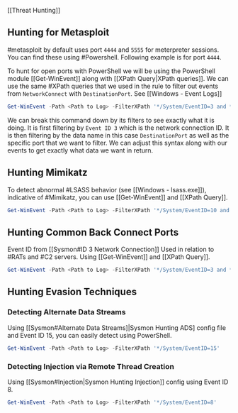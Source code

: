[[Threat Hunting]]
## Hunting for Metasploit 
#metasploit  by default uses port `4444` and `5555` for meterpreter sessions. You can find these using #Powershell. 
Following example is for port `4444`. 

To hunt for open ports with PowerShell we will be using the PowerShell module [[Get-WinEvent]] along with [[XPath Query|XPath queries]]. We can use the same #XPath queries that we used in the rule to filter out events from `NetworkConnect` with `DestinationPort`. See [[Windows - Event Logs]]
```powershell
Get-WinEvent -Path <Path to Log> -FilterXPath '*/System/EventID=3 and */EventData/Data[@Name="DestinationPort"] and */EventData/Data=4444'
```

We can break this command down by its filters to see exactly what it is doing. It is first filtering by `Event ID 3` which is the network connection ID. It is then filtering by the data name in this case `DestinationPort` as well as the specific port that we want to filter. We can adjust this syntax along with our events to get exactly what data we want in return.

## Hunting Mimikatz
To detect abnormal #LSASS behavior (see [[Windows - lsass.exe]]), indicative of #Mimikatz, you can use [[Get-WinEvent]] and [[XPath Query]]. 
```powershell
Get-WinEvent -Path <Path to Log> -FilterXPath '*/System/EventID=10 and */EventData/Data[@Name="TargetImage"] and */EventData/Data="C:\Windows\system32\lsass.exe"'
```

## Hunting Common Back Connect Ports
Event ID from [[Sysmon#ID 3 Network Connection]]
Used in relation to #RATs and #C2 servers. Using  [[Get-WinEvent]] and [[XPath Query]]. 
```powershell
Get-WinEvent -Path <Path to Log> -FilterXPath '*/System/EventID=3 and */EventData/Data[@Name="DestinationPort"] and */EventData/Data=<Port>'`
```


## Hunting Evasion Techniques

### Detecting Alternate Data Streams
Using [[Sysmon#Alternate Data Streams]|Sysmon Hunting ADS] config file and Event ID 15, you can easily detect using PowerShell. 

```powershell
Get-WinEvent -Path <Path to Log> -FilterXPath '*/System/EventID=15'
```

### Detecting Injection via Remote Thread Creation
Using [[Sysmon#Injection|Sysmon Hunting Injection]] config using Event ID 8. 

```powershell
Get-WinEvent -Path <Path to Log> -FilterXPath '*/System/EventID=8'
```
